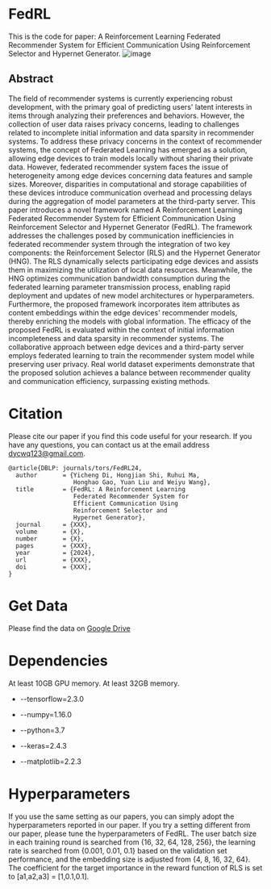 # FedRL
This is the code for paper: A Reinforcement Learning Federated Recommender System for Efficient Communication Using Reinforcement Selector and Hypernet Generator.
![image](https://github.com/diyicheng/FedRL/blob/main/A3.png)
## Abstract
The field of recommender systems is currently experiencing robust development, with the primary goal of predicting users' latent interests in items through analyzing their preferences and behaviors. However, the collection of user data raises privacy concerns, leading to challenges related to incomplete initial information and data sparsity in recommender systems. To address these privacy concerns in the context of recommender systems, the concept of Federated Learning has emerged as a solution, allowing edge devices to train models locally without sharing their private data. However, federated recommender system faces the issue of heterogeneity among edge devices concerning data features and sample sizes. Moreover, disparities in computational and storage capabilities of these devices introduce communication overhead and processing delays during the aggregation of model parameters at the third-party server. This paper introduces a novel framework named A Reinforcement Learning Federated Recommender System for Efficient Communication Using Reinforcement Selector and Hypernet Generator (FedRL). The framework addresses the challenges posed by communication inefficiencies in federated recommender system through the integration of two key components: the Reinforcement Selector (RLS) and the Hypernet Generator (HNG). The RLS dynamically selects participating edge devices and assists them in maximizing the utilization of local data resources. Meanwhile, the HNG optimizes communication bandwidth consumption during the federated learning parameter transmission process, enabling rapid deployment and updates of new model architectures or hyperparameters. Furthermore, the proposed framework incorporates item attributes as content embeddings within the edge devices' recommender models, thereby enriching the models with global information. The efficacy of the proposed FedRL is evaluated within the context of initial information incompleteness and data sparsity in recommender systems. The collaborative approach between edge devices and a third-party server employs federated learning to train the recommender system model while preserving user privacy. Real world dataset experiments demonstrate that the proposed solution achieves a balance between recommender quality and communication efficiency, surpassing existing methods.
# Citation
Please cite our paper if you find this code useful for your research. If you have any questions, you can contact us at the email address dycwq123@gmail.com.
```
@article{DBLP: journals/tors/FedRL24,
  author       = {Yicheng Di, Hongjian Shi, Ruhui Ma, 
                  Honghao Gao, Yuan Liu and Weiyu Wang},
  title        = {FedRL: A Reinforcement Learning
                  Federated Recommender System for 
                  Efficient Communication Using
                  Reinforcement Selector and 
                  Hypernet Generator},
  journal      = {XXX},
  volume       = {X},
  number       = {X},
  pages        = {XXX},
  year         = {2024},
  url          = {XXX},
  doi          = {XXX},
}
```
# Get Data

Please find the data on [Google Drive](https://drive.google.com/drive/folders/1rBNzDV7F-60920h3RDac6HYTI9wyQuR8)

# Dependencies
At least 10GB GPU memory. At least 32GB memory.

- --tensorflow=2.3.0

- --numpy=1.16.0

- --python=3.7

- --keras=2.4.3

- --matplotlib=2.2.3
# Hyperparameters
If you use the same setting as our papers, you can simply adopt the hyperparameters reported in our paper. If you try a setting different from our paper, please tune the hyperparameters of FedRL. The user batch size in each training round is searched from {16, 32, 64, 128, 256}, the learning rate is searched from {0.001, 0.01, 0.1} based on the validation set performance, and the embedding size is adjusted from {4, 8, 16, 32, 64}. The coefficient for the target importance in the reward function of RLS is set to [a1,a2,a3] = [1,0.1,0.1].

